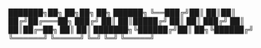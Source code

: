 ███████╗██╗   ██╗██╗  ██╗ ██████╗ 
╚══███╔╝██║   ██║██║ ██╔╝██╔═══██╗
  ███╔╝ ██║   ██║█████╔╝ ██║   ██║
 ███╔╝  ██║   ██║██╔═██╗ ██║   ██║
███████╗╚██████╔╝██║  ██╗╚██████╔╝
╚══════╝ ╚═════╝ ╚═╝  ╚═╝ ╚═════╝ 
                                  
